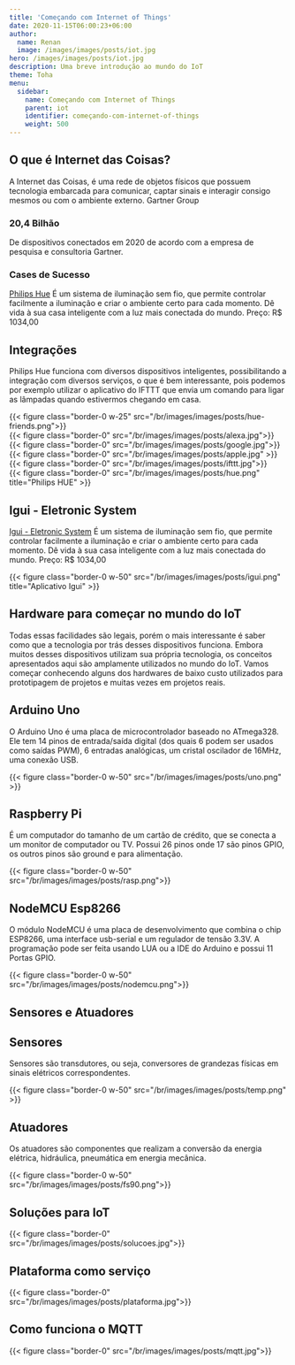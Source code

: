 ```yaml
---
title: 'Começando com Internet of Things'
date: 2020-11-15T06:00:23+06:00
author:
  name: Renan
  image: /images/images/posts/iot.jpg
hero: /images/images/posts/iot.jpg
description: Uma breve introdução ao mundo do IoT
theme: Toha
menu:
  sidebar:
    name: Começando com Internet of Things
    parent: iot
    identifier: começando-com-internet-of-things
    weight: 500
---
```


<h2>O que é Internet das Coisas?</h2>

<p>A Internet das Coisas, é uma rede de objetos físicos que possuem tecnologia embarcada para comunicar, captar sinais e interagir consigo mesmos ou com o ambiente externo. 
   Gartner Group
</p>

<h3>20,4 Bilhão</h3>
<p>De dispositivos conectados em 2020 de acordo com a empresa de pesquisa e consultoria Gartner.
</p>

<h3>Cases de Sucesso</h3>
<div class="row">
<div class="col-6">

<p><a href="https://www.youtube.com/watch?v=3Ve9aLnAALM">Philips Hue</a>
   É um sistema de iluminação sem fio,  que permite controlar facilmente a iluminação e criar o ambiente certo para cada momento. Dê vida à sua casa inteligente com a luz mais conectada do mundo.
   Preço: R$ 1034,00  
</p>

<h2>Integrações</h2>
<p>Philips Hue funciona com diversos dispositivos inteligentes, possibilitando a integração com diversos serviços, o que é bem interessante, pois podemos por exemplo utilizar o aplicativo do IFTTT que envia um comando para ligar as lâmpadas quando estivermos chegando em casa.</p>
<div class="row">
<div class="col-12">
{{< figure class="border-0 w-25" src="/br/images/images/posts/hue-friends.png">}}
</div>
</div>

<div class="row">
<div class="col-3">
{{< figure class="border-0" src="/br/images/images/posts/alexa.jpg">}}
</div>

<div class="col-3">
{{< figure class="border-0" src="/br/images/images/posts/google.jpg">}}
</div>

<div class="col-3">
{{< figure class="border-0" src="/br/images/images/posts/apple.jpg" >}}
</div>

<div class="col-3">
{{< figure class="border-0" src="/br/images/images/posts/ifttt.jpg">}}
</div>
</div>

</div>

<div class="col-6">
 {{< figure class="border-0" src="/br/images/images/posts/hue.png" title="Philips HUE" >}}
</div>
</div>

<div class="row">
<div class="col-6">
<h2>Igui - Eletronic System</h2>
<p><a href="https://www.youtube.com/watch?v=ibidnk6nTtQ&feature=youtu.be&t=9">Igui - Eletronic System</a>
   É um sistema de iluminação sem fio,  que permite controlar facilmente a iluminação e criar o ambiente certo para cada momento. Dê vida à sua casa inteligente com a luz mais conectada do mundo.
   Preço: R$ 1034,00
</p>
</div>

<div class="col-6">
{{< figure class="border-0 w-50" src="/br/images/images/posts/igui.png" title="Aplicativo Igui" >}}
</div>

</div>

<h2>Hardware para começar no mundo do IoT</h2>

<p>Todas essas facilidades são legais, porém o mais interessante é saber como que a tecnologia por trás desses dispositivos funciona. Embora muitos desses dispositivos utilizam sua própria tecnologia, os conceitos apresentados aqui são amplamente utilizados no mundo do IoT. Vamos começar conhecendo alguns dos hardwares de baixo custo utilizados para prototipagem de projetos e muitas vezes em projetos reais.</p>

<div class="row">
<div class="col-6">
<h2>Arduino Uno</h2>
<p>O Arduino Uno é uma placa de microcontrolador baseado no ATmega328. Ele tem 14 pinos de entrada/saída digital (dos quais 6 podem ser usados como saídas PWM), 6 entradas analógicas, um cristal oscilador de 16MHz, uma conexão USB.
</p>
</div>

<div class="col-6">
{{< figure class="border-0 w-50" src="/br/images/images/posts/uno.png" >}}
</div>
</div>

<div class="row">
<div class="col-6">
<h2>Raspberry Pi</h2>
<p>É um computador do tamanho de um cartão de crédito, que se conecta a um monitor de computador ou TV.
   Possui 26 pinos onde 17 são pinos GPIO, os outros pinos são ground e para alimentação.
</p>
</div>

<div class="col-6">
{{< figure class="border-0  w-50" src="/br/images/images/posts/rasp.png">}}
</div>
</div>

<div class="row">
<div class="col-6">
<h2>NodeMCU Esp8266</h2>
<p>O módulo NodeMCU é uma placa de desenvolvimento que combina o chip ESP8266, uma interface usb-serial e um regulador de tensão 3.3V. A programação pode ser feita usando LUA ou a IDE do Arduino e possui 11 Portas GPIO.
</p>
</div>

<div class="col-6">
{{< figure class="border-0 w-50" src="/br/images/images/posts/nodemcu.png">}}
</div>
</div>

<h2>Sensores e Atuadores</h2>

<div class="row">
<div class="col-6">
<h2>Sensores</h2>
<p>Sensores são transdutores, ou seja, conversores de grandezas físicas em sinais elétricos correspondentes.
</p>
</div>

<div class="col-6">
{{< figure class="border-0 w-50" src="/br/images/images/posts/temp.png" >}}
</div>
</div>

<div class="row">

<div class="col-6">
<h2>Atuadores</h2>
<p>Os atuadores são componentes que realizam a conversão da energia elétrica, hidráulica, pneumática em energia mecânica.
</p>
</div>

<div class="col-6">
{{< figure class="border-0 w-50" src="/br/images/images/posts/fs90.png">}}
</div>
</div>

<h2>Soluções para IoT</h2>

<div class="row">
<div class="col-12">
{{< figure class="border-0" src="/br/images/images/posts/solucoes.jpg">}}
</div>
</div>

<h2>Plataforma como serviço</h2>
<div class="row">
<div class="col-12">
{{< figure class="border-0" src="/br/images/images/posts/plataforma.jpg">}}
</div>
</div>

<h2>Como funciona o MQTT</h2>
<div class="row">
<div class="col-12">
{{< figure class="border-0" src="/br/images/images/posts/mqtt.jpg">}}
</div>
</div>
